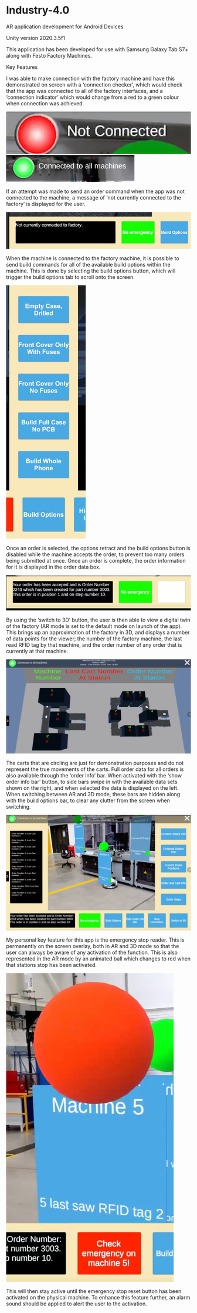 # Industry-4.0

AR application development for Android Devices

Unity version 2020.3.5f1

This application has been developed for use with Samsung Galaxy Tab S7+ along with Festo Factory Machines.

Key Features

I was able to make connection with the factory machine and have this demonstrated on screen with a ‘connection checker’, which would check that the app was connected to all of the factory interfaces, and a ‘connection indicator’ which would change from a red to a green colour when connection was achieved.

![](snips/4.PNG)
![](snips/5.PNG)

If an attempt was made to send an order command when the app was not connected to the machine, a message of ‘not currently connected to the factory’ is displayed for the user. 

![](snips/Capture.PNG)

When the machine is connected to the factory machine, it is possible to send build commands for all of the available build options within the machine. This is done by selecting the build options button, which will trigger the build options tab to scroll onto the screen.

![](snips/1.PNG)

Once an order is selected, the options retract and the build options button is disabled while the machine accepts the order, to prevent too many orders being submitted at once. Once an order is complete, the order information for it is displayed in the order data box.

![](snips/2.PNG)

By using the ‘switch to 3D’ button, the user is then able to view a digital twin of the factory (AR mode is set to the default mode on launch of the app). This brings up an approximation of the factory in 3D, and displays a number of data points for the viewer; the number of the factory machine, the last read RFID tag by that machine, and the order number of any order that is currently at that machine.

![](snips/3.PNG)

The carts that are circling are just for demonstration purposes and do not represent the true movements of the carts.
Full order data for all orders is also available through the ‘order info’ bar. When activated with the ‘show order info bar’ button, to side bars swipe in with the available data sets shown on the right, and when selected the data is displayed on the left. When switching between AR and 3D mode, these bars are hidden along with the build options bar, to clear any clutter from the screen when switching.

![](snips/6.PNG)

My personal key feature for this app is the emergency stop reader. This is permanently on the screen overlay, both in AR and 3D mode so that the user can always be aware of any activation of the function. This is also represented in the AR mode by an animated ball which changes to red when that stations stop has been activated.

![](snips/7.PNG)

This will then stay active until the emergency stop reset button has been activated on the physical machine. To enhance this feature further, an alarm sound should be applied to alert the user to the activation.

